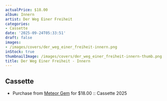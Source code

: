 ```yaml
---
actualPrice: $18.00
album: Innern
artist: Der Weg Einer Freiheit
categories:
- Cassette
date: '2025-09-24T05:33:51'
draft: false
images:
- /images/covers/der_weg_einer_freiheit-innern.png
inStock: true
thumbnailImage: /images/covers/der_weg_einer_freiheit-innern-thumb.png
title: Der Weg Einer Freiheit - Innern
---
```


## Cassette
* Purchase from [Meteor Gem](https://meteor-gem.com/products/der-weg-einer-freiheit-innern-cassette) for $18.00 :: Cassette 2025
